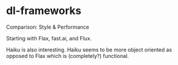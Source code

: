 # dl-frameworks
Comparison: Style &amp; Performance

Starting with Flax, fast.ai, and Flux.

Haiku is also interesting. Haiku seems to be more object oriented as opposed to Flax which is (completely?) functional.
